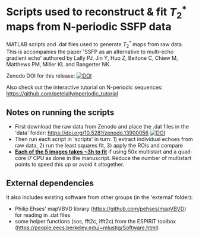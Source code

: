 # Scripts used to reconstruct & fit $T_2^*$ maps from N-periodic SSFP data
MATLAB scripts and .dat files used to generate $T_2^*$ maps from raw data.
This is accompanies the paper 'SSFP as an alternative to multi-echo gradient echo' authored by Lally PJ, Jin Y, Huo Z, Beitone C, Chiew M, Matthews PM, Miller KL and Bangerter NK.

Zenodo DOI for this release: [![DOI](https://zenodo.org/badge/869096073.svg)](https://doi.org/10.5281/zenodo.13900124)


Also check out the interactive tutorial on N-periodic sequences: https://github.com/petelally/nperiodic_tutorial


## Notes on running the scripts
- First download the raw data from Zenodo and place the .dat files in the 'data' folder: https://doi.org/10.5281/zenodo.13900056 
[![DOI](https://zenodo.org/badge/DOI/10.5281/zenodo.13900056.svg)](https://doi.org/10.5281/zenodo.13900056)
- Then run each script in 'scripts' in turn: 1) extract individual echoes from raw data, 2) run the least squares fit, 3) apply the ROIs and compare
- **<ins>Each of the 5 images takes ~3h to fit</ins>** if using 50x multistart and a quad-core i7 CPU as done in the manuscript. Reduce the number of multistart points to speed this up or avoid it altogether.

## External dependencies
It also includes existing software from other groups (in the 'external' folder): 
- Philip Ehses' mapVBVD library (https://github.com/pehses/mapVBVD) for reading in .dat files
- some helper functions (sos, fft2c, ifft2c) from the ESPIRiT toolbox (https://people.eecs.berkeley.edu/~mlustig/Software.html)

